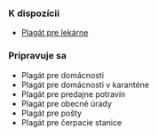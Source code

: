 ### K dispozícii

* [Plagát pre lekárne](Info-plag%C3%A1t-na-dvere-lek%C3%A1rn%C3%AD)

### Pripravuje sa

* Plagát pre domácnosti
* Plagát pre domácnosti v karanténe
* Plagát pre predajne potravín
* Plagát pre obecné úrady
* Plagát pre pošty
* Plagát pre čerpacie stanice
